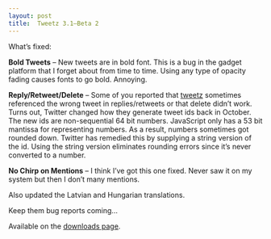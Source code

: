 ```yaml
---
layout: post
title:  Tweetz 3.1–Beta 2
---
```

What’s fixed:

**Bold Tweets** – New tweets are in bold font. This is a bug in the gadget platform that I forget about from time to time. Using any type of opacity fading causes fonts to go bold. Annoying.

**Reply/Retweet/Delete** – Some of you reported that [tweetz](/tweetz) sometimes referenced the wrong tweet in replies/retweets or that delete didn’t work. Turns out, Twitter changed how they generate tweet ids back in October. The new ids are non-sequential 64 bit numbers. JavaScript only has a 53 bit mantissa for representing numbers. As a result, numbers sometimes got rounded down. Twitter has remedied this by supplying a string version of the id. Using the string version eliminates rounding errors since it’s never converted to a number.

**No Chirp on Mentions** – I think I’ve got this one fixed. Never saw it on my system but then I don’t many mentions.

Also updated the Latvian and Hungarian translations. 

Keep them bug reports coming…

Available on the [downloads page](/downloads).
